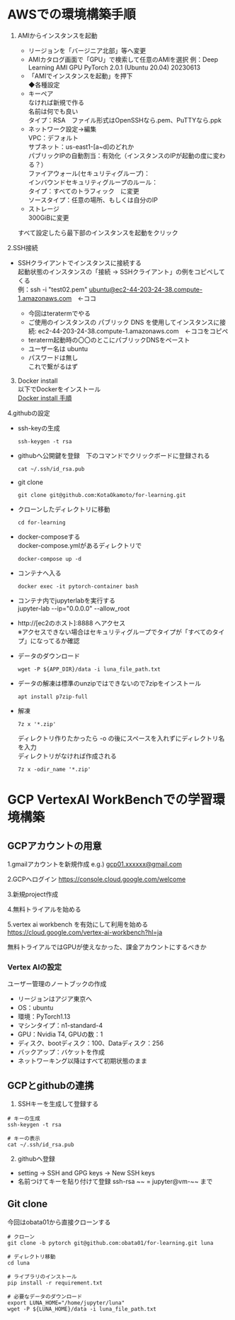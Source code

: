 # AWSでの環境構築手順

1. AMIからインスタンスを起動
   * リージョンを「バージニア北部」等へ変更
   * AMIカタログ画面で「GPU」で検索して任意のAMIを選択
     例：Deep Learning AMI GPU PyTorch 2.0.1 (Ubuntu 20.04) 20230613
   * 「AMIでインスタンスを起動」を押下  
   ◆各種設定  
   * キーペア  
     なければ新規で作る  
     名前は何でも良い  
     タイプ：RSA　ファイル形式はOpenSSHなら.pem、PuTTYなら.ppk  
   * ネットワーク設定→編集  
     VPC：デフォルト  
     サブネット：us-east1-[a~d]のどれか  
     パブリックIPの自動割当：有効化（インスタンスのIPが起動の度に変わる？）  
     ファイアウォール(セキュリティグループ)：  
       インバウンドセキュリティグループのルール：  
         タイプ：すべてのトラフィック　に変更  
         ソースタイプ：任意の場所、もしくは自分のIP  
   * ストレージ  
     300GiBに変更  

   すべて設定したら最下部のインスタンスを起動をクリック  
  
2.SSH接続  
  * SSHクライアントでインスタンスに接続する  
    起動状態のインスタンスの「接続 → SSHクライアント」の例をコピペしてくる  
    例：ssh -i "test02.pem" ubuntu@ec2-44-203-24-38.compute-1.amazonaws.com　←ココ  

    * 今回はteratermでやる  
    * ご使用のインスタンスの パブリック DNS を使用してインスタンスに接続: ec2-44-203-24-38.compute-1.amazonaws.com　←ココをコピペ  
    * teraterm起動時の〇〇のとこにパブリックDNSをペースト  
    * ユーザー名は ubuntu  
    * パスワードは無し  
      これで繋がるはず  
  
3. Docker install  
   以下でDockerをインストール  
   [Docker install 手順](https://sid-fm.com/support/vm/guide/install-docker-ubuntu.html#repository)  
  
4.githubの設定  
  * ssh-keyの生成  
    ```  
    ssh-keygen -t rsa  
    ```  
  * githubへ公開鍵を登録　下のコマンドでクリックボードに登録される  
    ```
    cat ~/.ssh/id_rsa.pub
    ```
  * git clone  
    ```
    git clone git@github.com:KotaOkamoto/for-learning.git
    ```
  * クローンしたディレクトリに移動  
    ```
    cd for-learning
    ```
  * docker-composeする  
    docker-compose.ymlがあるディレクトリで  
    ```
    docker-compose up -d
    ```
  * コンテナへ入る  
    ```
    docker exec -it pytorch-container bash  
    ```
  * コンテナ内でjupyterlabを実行する  
    jupyter-lab --ip="0.0.0.0" --allow_root  

  * http://[ec2のホスト]:8888 へアクセス  
    ※アクセスできない場合はセキュリティグループでタイプが「すべてのタイプ」になってるか確認  

  * データのダウンロード  
    ```
    wget -P ${APP_DIR}/data -i luna_file_path.txt
    ```

  * データの解凍は標準のunzipではできないので7zipをインストール
    ```
    apt install p7zip-full
    ```

  * 解凍
    ```
    7z x '*.zip'
    ```
    ディレクトリ作りたかったら -o の後にスペースを入れずにディレクトリ名を入力  
    ディレクトリがなければ作成される
    ```
    7z x -odir_name '*.zip'
    ```




# GCP VertexAI WorkBenchでの学習環境構築
## GCPアカウントの用意

1.gmailアカウントを新規作成
e.g.) gcp01.xxxxxx@gmail.com

2.GCPへログイン https://console.cloud.google.com/welcome

3.新規project作成

4.無料トライアルを始める

5.vertex ai workbench を有効にして利用を始める https://cloud.google.com/vertex-ai-workbench?hl=ja

無料トライアルではGPUが使えなかった、課金アカウントにするべきか

### Vertex AIの設定
ユーザー管理のノートブックの作成
* リージョンはアジア東京へ
* OS：ubuntu
* 環境：PyTorch1.13
* マシンタイプ：n1-standard-4
* GPU：Nvidia T4, GPUの数：1
* ディスク、bootディスク：100、Dataディスク：256
* バックアップ：バケットを作成
* ネットワーキング以降はすべて初期状態のまま

## GCPとgithubの連携
1. SSHキーを生成して登録する
```
# キーの生成
ssh-keygen -t rsa 

# キーの表示
cat ~/.ssh/id_rsa.pub
```

2. githubへ登録
* setting → SSH and GPG keys → New SSH keys
* 名前つけてキーを貼り付けて登録 ssh-rsa ~~ = jupyter@vm-~~ まで

## Git clone
今回はobata01から直接クローンする
```
# クローン
git clone -b pytorch git@github.com:obata01/for-learning.git luna

# ディレクトリ移動
cd luna

# ライブラリのインストール
pip install -r requirement.txt

# 必要なデータのダウンロード
export LUNA_HOME="/home/jupyter/luna"
wget -P ${LUNA_HOME}/data -i luna_file_path.txt

```
